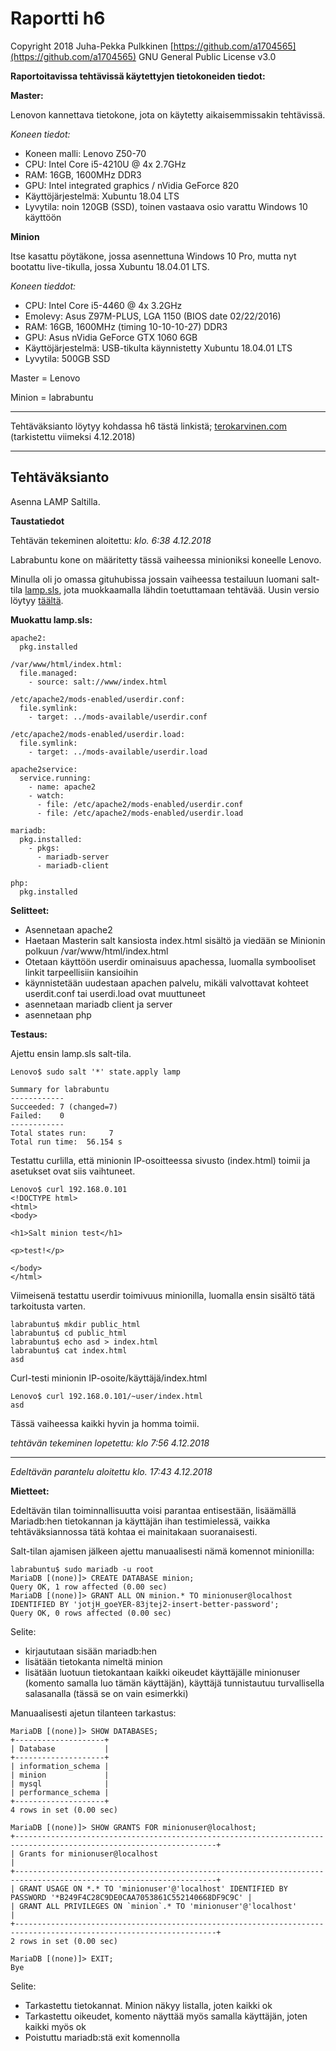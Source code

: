 # Raportti h6

Copyright 2018 Juha-Pekka Pulkkinen [https://github.com/a1704565](https://github.com/a1704565) GNU General Public License v3.0

**Raportoitavissa tehtävissä käytettyjen tietokoneiden tiedot:**

**Master:**

Lenovon kannettava tietokone, jota on käytetty aikaisemmissakin tehtävissä.

_Koneen tiedot:_

* Koneen malli: Lenovo Z50-70
* CPU: Intel Core i5-4210U @ 4x 2.7GHz
* RAM: 16GB, 1600MHz DDR3
* GPU: Intel integrated graphics / nVidia GeForce 820
* Käyttöjärjestelmä: Xubuntu 18.04 LTS
* Lyvytila: noin 120GB (SSD), toinen vastaava osio varattu Windows 10 käyttöön

**Minion**

Itse kasattu pöytäkone, jossa asennettuna Windows 10 Pro, mutta nyt bootattu live-tikulla, jossa Xubuntu 18.04.01 LTS.

_Koneen tieddot:_

* CPU: Intel Core i5-4460 @ 4x 3.2GHz
* Emolevy: Asus Z97M-PLUS, LGA 1150 (BIOS date 02/22/2016)
* RAM: 16GB, 1600MHz (timing 10-10-10-27) DDR3
* GPU: Asus nVidia GeForce GTX 1060 6GB
* Käyttöjärjestelmä: USB-tikulta käynnistetty Xubuntu 18.04.01 LTS
* Lyvytila: 500GB SSD

Master = Lenovo

Minion = labrabuntu

---

Tehtäväksianto löytyy kohdassa h6 tästä linkistä; [terokarvinen.com](http://terokarvinen.com/2018/aikataulu--palvelinten-hallinta-ict4tn022-3004-ti-ja-3002-to--loppukevat-2018-5p) (tarkistettu viimeksi 4.12.2018)

---

## Tehtäväksianto

Asenna LAMP Saltilla.


**Taustatiedot**

Tehtävän tekeminen aloitettu: _klo. 6:38 4.12.2018_

Labrabuntu kone on määritetty tässä vaiheessa minioniksi koneelle Lenovo.

Minulla oli jo omassa gituhubissa jossain vaiheessa testailuun luomani salt-tila [lamp.sls](https://github.com/a1704565/salt/blob/master/lamp-old.sls), jota muokkaamalla lähdin toetuttamaan tehtävää. Uusin versio löytyy [täältä](https://github.com/a1704565/salt/blob/master/lamp.sls).

**Muokattu lamp.sls:**

```SlatStack
apache2:
  pkg.installed

/var/www/html/index.html:
  file.managed:
    - source: salt://www/index.html

/etc/apache2/mods-enabled/userdir.conf:
  file.symlink:
    - target: ../mods-available/userdir.conf

/etc/apache2/mods-enabled/userdir.load:
  file.symlink:
    - target: ../mods-available/userdir.load

apache2service:
  service.running:
    - name: apache2
    - watch:
      - file: /etc/apache2/mods-enabled/userdir.conf
      - file: /etc/apache2/mods-enabled/userdir.load

mariadb:
  pkg.installed:
    - pkgs:
      - mariadb-server
      - mariadb-client

php:
  pkg.installed
```

**Selitteet:**

- Asennetaan apache2
- Haetaan Masterin salt kansiosta index.html sisältö ja viedään se Minionin polkuun /var/www/html/index.html
- Otetaan käyttöön userdir ominaisuus apachessa, luomalla symbooliset linkit tarpeellisiin kansioihin
- käynnistetään uudestaan apachen palvelu, mikäli valvottavat kohteet userdit.conf tai userdi.load ovat muuttuneet
- asennetaan mariadb client ja server
- asennetaan php

**Testaus:**

Ajettu ensin lamp.sls salt-tila.

```Shell
Lenovo$ sudo salt '*' state.apply lamp

Summary for labrabuntu
------------
Succeeded: 7 (changed=7)
Failed:    0
------------
Total states run:     7
Total run time:  56.154 s
```

Testattu curlilla, että minionin IP-osoitteessa sivusto (index.html) toimii ja asetukset ovat siis vaihtuneet.

```Shell
Lenovo$ curl 192.168.0.101
<!DOCTYPE html>
<html>
<body>

<h1>Salt minion test</h1>

<p>test!</p>

</body>
</html>
```

Viimeisenä testattu userdir toimivuus minionilla, luomalla ensin sisältö tätä tarkoitusta varten.

```Shell
labrabuntu$ mkdir public_html
labrabuntu$ cd public_html
labrabuntu$ echo asd > index.html
labrabuntu$ cat index.html
asd
```

Curl-testi minionin IP-osoite/käyttäjä/index.html

```Shell
Lenovo$ curl 192.168.0.101/~user/index.html
asd
```

Tässä vaiheessa kaikki hyvin ja homma toimii.

_tehtävän tekeminen lopetettu: klo 7:56 4.12.2018_

---

_Edeltävän parantelu aloitettu klo. 17:43 4.12.2018_


**Mietteet:**

Edeltävän tilan toiminnallisuutta voisi parantaa entisestään, lisäämällä Mariadb:hen tietokannan ja käyttäjän ihan testimielessä, vaikka tehtäväksiannossa tätä kohtaa ei mainitakaan suoranaisesti.

Salt-tilan ajamisen jälkeen ajettu manuaalisesti nämä komennot minionilla:

```Shell
labrabuntu$ sudo mariadb -u root
MariaDB [(none)]> CREATE DATABASE minion;
Query OK, 1 row affected (0.00 sec)
MariaDB [(none)]> GRANT ALL ON minion.* TO minionuser@localhost IDENTIFIED BY 'jotjH_goeYER-83jtej2-insert-better-password';
Query OK, 0 rows affected (0.00 sec)
```
Selite:

- kirjaututaan sisään mariadb:hen
- lisätään tietokanta nimeltä minion
- lisätään luotuun tietokantaan kaikki oikeudet käyttäjälle minionuser (komento samalla luo tämän käyttäjän), käyttäjä tunnistautuu turvallisella salasanalla (tässä se on vain esimerkki)

Manuaalisesti ajetun tilanteen tarkastus:

```Shell
MariaDB [(none)]> SHOW DATABASES;
+--------------------+
| Database           |
+--------------------+
| information_schema |
| minion             |
| mysql              |
| performance_schema |
+--------------------+
4 rows in set (0.00 sec)

MariaDB [(none)]> SHOW GRANTS FOR minionuser@localhost;
+-------------------------------------------------------------------------------------------------------------------+
| Grants for minionuser@localhost                                                                                   |
+-------------------------------------------------------------------------------------------------------------------+
| GRANT USAGE ON *.* TO 'minionuser'@'localhost' IDENTIFIED BY PASSWORD '*B249F4C28C9DE0CAA7053861C552140668DF9C9C' |
| GRANT ALL PRIVILEGES ON `minion`.* TO 'minionuser'@'localhost'                                                    |
+-------------------------------------------------------------------------------------------------------------------+
2 rows in set (0.00 sec)

MariaDB [(none)]> EXIT;
Bye
```
Selite:

- Tarkastettu tietokannat. Minion näkyy listalla, joten kaikki ok
- Tarkastettu oikeudet, komento näyttää myös samalla käyttäjän, joten kaikki myös ok
- Poistuttu mariadb:stä exit komennolla

